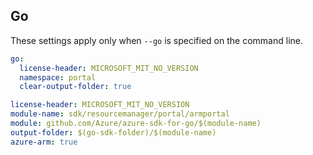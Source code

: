 ## Go

These settings apply only when `--go` is specified on the command line.

```yaml $(go) && !$(track2)
go:
  license-header: MICROSOFT_MIT_NO_VERSION
  namespace: portal
  clear-output-folder: true
```

``` yaml $(go) && $(track2)
license-header: MICROSOFT_MIT_NO_VERSION
module-name: sdk/resourcemanager/portal/armportal
module: github.com/Azure/azure-sdk-for-go/$(module-name)
output-folder: $(go-sdk-folder)/$(module-name)
azure-arm: true
```
